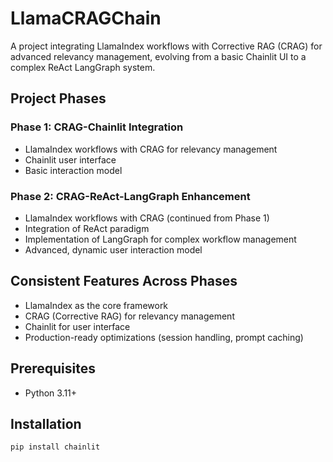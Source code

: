 # LlamaCRAGChain

A project integrating LlamaIndex workflows with Corrective RAG (CRAG) for advanced relevancy management, evolving from a basic Chainlit UI to a complex ReAct LangGraph system.

## Project Phases

### Phase 1: CRAG-Chainlit Integration
- LlamaIndex workflows with CRAG for relevancy management
- Chainlit user interface
- Basic interaction model

### Phase 2: CRAG-ReAct-LangGraph Enhancement
- LlamaIndex workflows with CRAG (continued from Phase 1)
- Integration of ReAct paradigm
- Implementation of LangGraph for complex workflow management
- Advanced, dynamic user interaction model

## Consistent Features Across Phases
- LlamaIndex as the core framework
- CRAG (Corrective RAG) for relevancy management
- Chainlit for user interface
- Production-ready optimizations (session handling, prompt caching)

## Prerequisites
- Python 3.11+

## Installation
```bash
pip install chainlit


